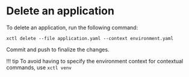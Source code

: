 # Delete an application

To delete an application, run the following command:

```shell
xctl delete --file application.yaml --context environment.yaml
```

Commit and push to finalize the changes.

!!! tip
    To avoid having to specify the environment context for contextual commands, use `xctl venv`
